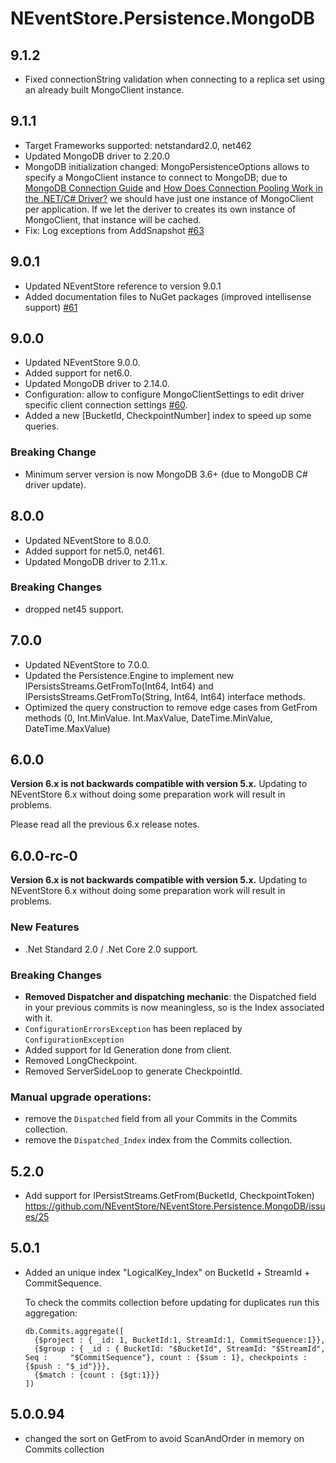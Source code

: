 # NEventStore.Persistence.MongoDB

## 9.1.2

- Fixed connectionString validation when connecting to a replica set using an already built MongoClient instance.

## 9.1.1

- Target Frameworks supported: netstandard2.0, net462
- Updated MongoDB driver to 2.20.0
- MongoDB initialization changed: MongoPersistenceOptions allows to specify a MongoClient instance to connect to MongoDB;
  due to [MongoDB Connection Guide](https://www.mongodb.com/docs/drivers/csharp/current/fundamentals/connection/connect/#connection-guide)
  and [How Does Connection Pooling Work in the .NET/C# Driver?](https://www.mongodb.com/docs/drivers/csharp/current/faq/#how-does-connection-pooling-work-in-the-.net-c--driver-)
  we should have just one instance of MongoClient per application.
  If we let the deriver to creates its own instance of MongoClient, that instance will be cached.
- Fix: Log exceptions from AddSnapshot [#63](https://github.com/NEventStore/NEventStore.Persistence.MongoDB/issues/63)

## 9.0.1

- Updated NEventStore reference to version 9.0.1
- Added documentation files to NuGet packages (improved intellisense support) [#61](https://github.com/NEventStore/NEventStore.Persistence.MongoDB/issues/61)

## 9.0.0

- Updated NEventStore 9.0.0.
- Added support for net6.0.
- Updated MongoDB driver to 2.14.0.
- Configuration: allow to configure MongoClientSettings to edit driver specific client connection settings [#60](https://github.com/NEventStore/NEventStore.Persistence.MongoDB/issues/60).
- Added a new [BucketId, CheckpointNumber] index to speed up some queries.

### Breaking Change

- Minimum server version is now MongoDB 3.6+ (due to MongoDB C# driver update).

## 8.0.0

- Updated NEventStore to 8.0.0.
- Added support for net5.0, net461.
- Updated MongoDB driver to 2.11.x.

### Breaking Changes

- dropped net45 support.

## 7.0.0

- Updated NEventStore to 7.0.0.
- Updated the Persistence.Engine to implement new IPersistsStreams.GetFromTo(Int64, Int64) and IPersistsStreams.GetFromTo(String, Int64, Int64) interface methods.
- Optimized the query construction to remove edge cases from GetFrom methods (0, Int.MinValue. Int.MaxValue, DateTime.MinValue, DateTime.MaxValue)

## 6.0.0

__Version 6.x is not backwards compatible with version 5.x.__ Updating to NEventStore 6.x without doing some preparation work will result in problems.

Please read all the previous 6.x release notes.

## 6.0.0-rc-0

__Version 6.x is not backwards compatible with version 5.x.__ Updating to NEventStore 6.x without doing some preparation work will result in problems.

### New Features

- .Net Standard 2.0 / .Net Core 2.0 support.

### Breaking Changes

- **Removed Dispatcher and dispatching mechanic**: the Dispatched field in your previous commits is now meaningless, so is the Index associated with it.
- `ConfigurationErrorsException` has been replaced by `ConfigurationException`
- Added support for Id Generation done from client.
- Removed LongCheckpoint.
- Removed ServerSideLoop to generate CheckpointId.

### Manual upgrade operations:

- remove the `Dispatched` field from all your Commits in the Commits collection.
- remove the `Dispatched_Index` index from the Commits collection.

## 5.2.0

- Add support for IPersistStreams.GetFrom(BucketId, CheckpointToken) 
https://github.com/NEventStore/NEventStore.Persistence.MongoDB/issues/25


## 5.0.1

- Added an unique index "LogicalKey_Index" on BucketId + StreamId + CommitSequence.

  To check the commits collection before updating for duplicates run this aggregation:

      db.Commits.aggregate([
        {$project : { _id: 1, BucketId:1, StreamId:1, CommitSequence:1}},
        {$group : { _id : { BucketId: "$BucketId", StreamId: "$StreamId", Seq :     "$CommitSequence"}, count : {$sum : 1}, checkpoints : {$push : "$_id"}}},
        {$match : {count : {$gt:1}}}
      ])

## 5.0.0.94

- changed the sort on GetFrom to avoid ScanAndOrder in memory on Commits collection
